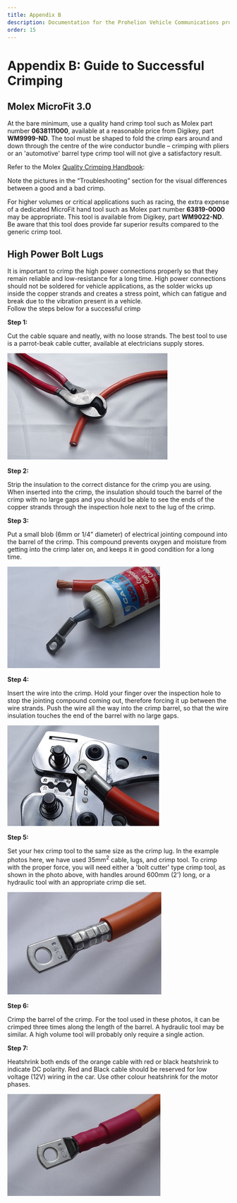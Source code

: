 ```yaml
---
title: Appendix B
description: Documentation for the Prohelion Vehicle Communications protocol
order: 15
---
```


# Appendix B: Guide to Successful Crimping

## Molex MicroFit 3.0

At the bare minimum, use a quality hand crimp tool such as Molex part number <strong>0638111000</strong>, available at a reasonable price from Digikey, part <strong>WM9999-ND</strong>.  The tool must be shaped to fold the crimp ears around and down through the centre of the wire conductor bundle – crimping with pliers or an 'automotive' barrel type crimp tool will not give a satisfactory result. 

Refer to the Molex [Quality Crimping Handbook](http://www.molex.com/pdm_docs/ats/TM-638000029.pdf):

Note the pictures in the “Troubleshooting” section for the visual differences between a good and a bad crimp.

For higher volumes or critical applications such as racing, the extra expense of a dedicated MicroFit hand tool such as Molex part number <strong>63819-0000</strong> may be appropriate.  This tool is available from Digikey, part <strong>WM9022-ND</strong>.  Be aware that this tool does provide far superior results compared to the generic crimp tool.

## High Power Bolt Lugs

It is important to crimp the high power connections properly so that they remain reliable and low-resistance for a long time.  High power connections should not be soldered for vehicle applications, as the solder wicks up inside the copper strands and creates a stress point, which can fatigue and break due to the vibration present in a vehicle.  
Follow the steps below for a successful crimp

<strong>Step 1:</strong>

Cut the cable square and neatly, with no loose strands.  The best tool to use is a parrot-beak cable cutter, available at electricians supply stores.  

![Step 1](images/AppB_1.jpg)

<strong>Step 2:</strong>

Strip the insulation to the correct distance for the crimp you are using.  When inserted into the crimp, the insulation should touch the barrel of the crimp with no large gaps and you should be able to see the ends of the copper strands through the inspection hole next to the lug of the crimp.

<strong>Step 3:</strong>

Put a small blob (6mm or 1/4” diameter) of electrical jointing compound into the barrel of the crimp.  This compound prevents oxygen and moisture from getting into the crimp later on, and keeps it in good condition for a long time.  

![Step 3](images/AppB_2.jpg)

<strong>Step 4:</strong>

Insert the wire into the crimp.  Hold your finger over the inspection hole to stop the jointing compound coming out, therefore forcing it up between the wire strands.  Push the wire all the way into the crimp barrel, so that the wire insulation touches the end of the barrel with no large gaps.

![Step 4](images/AppB_3.jpg)

<strong>Step 5:</strong>

Set your hex crimp tool to the same size as the crimp lug.  In the example photos here, we have used 35mm<sup>2</sup> cable, lugs, and crimp tool.  To crimp with the proper force, you will need either a 'bolt cutter' type crimp tool, as shown in the photo above, with handles around 600mm (2') long, or a hydraulic tool with an appropriate crimp die set.

![Step 5](images/AppB_4.jpg)

<strong>Step 6:</strong>

Crimp the barrel of the crimp.  For the tool used in these photos, it can be crimped three times along the length of the barrel.  A hydraulic tool may be similar. A high volume tool will probably only require a single action.  

<strong>Step 7:</strong>

Heatshrink both ends of the orange cable with red or black heatshrink to indicate DC polarity.  Red and Black cable should be reserved for low voltage (12V) wiring in the car.  Use other colour heatshrink for the motor phases.  

![Step 7](images/AppB_5.jpg)



